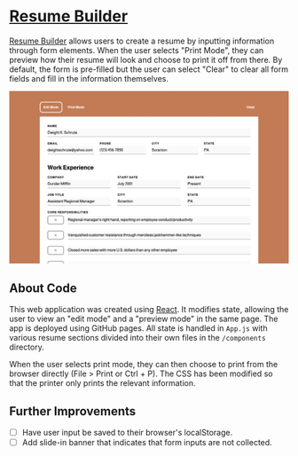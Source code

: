 # [Resume Builder](https://louvang.github.io/resumebuilder/)

[Resume Builder](https://louvang.github.io/resumebuilder/) allows users to create a resume by inputting information through form elements. When the user selects "Print Mode", they can preview how their resume will look and choose to print it off from there. By default, the form is pre-filled but the user can select "Clear" to clear all form fields and fill in the information themselves.

<p align="center"><a href="https://louvang.github.io/resumebuilder/" target="_blank"><img src="https://raw.githubusercontent.com/louvang/resumebuilder/master/preview.gif" alt="Resume Builder" width="750px" /></a></p>

## About Code

This web application was created using [React](https://reactjs.org/). It modifies state, allowing the user to view an "edit mode" and a "preview mode" in the same page. The app is deployed using GitHub pages. All state is handled in `App.js` with various resume sections divided into their own files in the `/components` directory.

When the user selects print mode, they can then choose to print from the browser directly (File > Print or Ctrl + P). The CSS has been modified so that the printer only prints the relevant information.

## Further Improvements

- [ ] Have user input be saved to their browser's localStorage.
- [ ] Add slide-in banner that indicates that form inputs are not collected.
